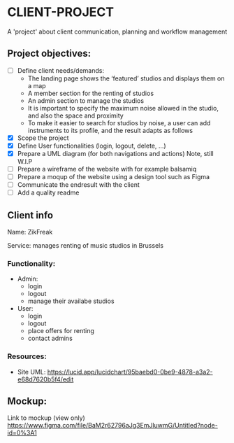 # CLIENT-PROJECT
A 'project' about client communication, planning and workflow management

## Project objectives:
- [ ] Define client needs/demands:
  - The landing page shows the ‘featured’ studios and displays them on a map
  - A member section for the renting of studios
  - An admin section to manage the studios
  - It is important to specify the maximum noise allowed in the studio, and also the space and proximity
  - To make it easier to search for studios by noise, a user can add instruments to its profile, and the result adapts as follows
- [x] Scope the project
- [x] Define User functionalities (login, logout, delete, ...)
- [x] Prepare a UML diagram (for both navigations and actions) Note, still W.I.P
- [ ] Prepare a wireframe of the website with for example balsamiq
- [ ] Prepare a moqup of the website using a design tool such as Figma
- [ ] Communicate the endresult with the client
- [ ] Add a quality readme

## Client info
Name: ZikFreak

Service: manages renting of music studios in Brussels

### Functionality:
  - Admin: 
    - login
    - logout
    - manage their availabe studios
  - User:
    - login
    - logout
    - place offers for renting
    - contact admins

### Resources:
- Site UML: https://lucid.app/lucidchart/95baebd0-0be9-4878-a3a2-e68d7620b5f4/edit


## Mockup:
Link to mockup (view only) https://www.figma.com/file/BaM2r62796aJg3EmJluwmG/Untitled?node-id=0%3A1
